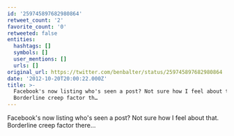 ```yaml
---
id: '259745897682980864'
retweet_count: '2'
favorite_count: '0'
retweeted: false
entities:
  hashtags: []
  symbols: []
  user_mentions: []
  urls: []
original_url: https://twitter.com/benbalter/status/259745897682980864
date: '2012-10-20T20:00:22.000Z'
title: >-
  Facebook's now listing who's seen a post? Not sure how I feel about that.
  Borderline creep factor th…
---
```


Facebook's now listing who's seen a post? Not sure how I feel about that. Borderline creep factor there…